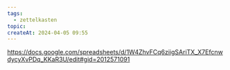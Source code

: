 ```yaml
---
tags:
  - zettelkasten
topic: 
createAt: 2024-04-05 09:55
---
```

https://docs.google.com/spreadsheets/d/1W4ZhvFCq6ziigSAriTX_X7EfcnwdycyXvPDq_KKaR3U/edit#gid=2012571091